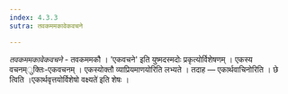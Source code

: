 ```yaml
---
index: 4.3.3
sutra: तवकममकावेकवचने

---
```

_तवकममकावेकवचने_ - तवकममकौ । 'एकवचने' इति युष्मदस्मदोः प्रकृत्योर्विशेषणम् । एकस्य वचनम्ुक्तिः-एकवचनम् । एकस्योक्तौ व्याप्रियमाणयोरिति लभ्यते । तदाह — एकार्थवाचिनोरिति । छे त्विति ।एकार्थवृत्तयोर्विशेषो वक्ष्यते॑ इति शेषः । 